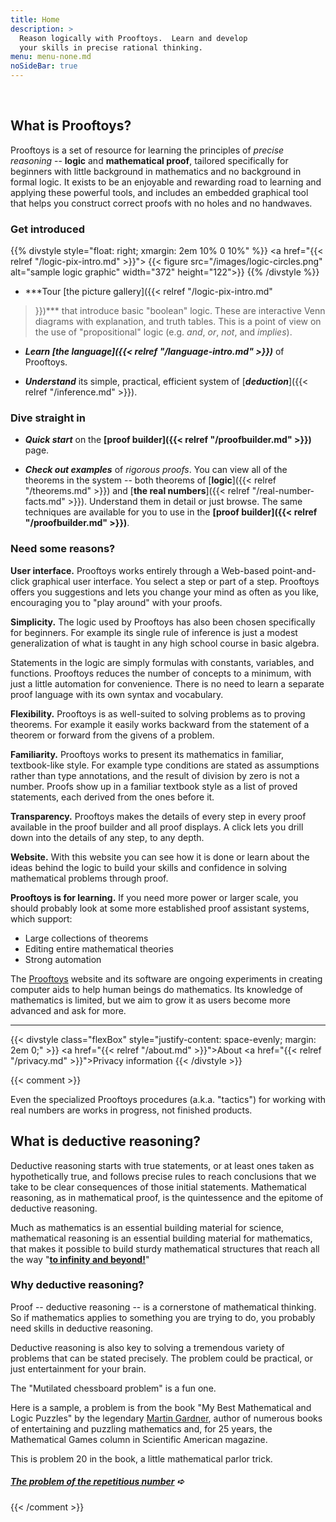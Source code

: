 ```yaml
---
title: Home
description: >
  Reason logically with Prooftoys.  Learn and develop
  your skills in precise rational thinking.
menu: menu-none.md
noSideBar: true
---
```


<style>
/* Use bigger text and extra whitespace on this page. */
.content p, .content ul {
  font-size: 1.15rem;
}
.content h3 {
  margin-top: 1em;
}
</style>

<br>

## **What is Prooftoys?**

Prooftoys is a set of resource for learning the principles of _precise
reasoning_ -- **logic** and **mathematical proof**, tailored
specifically for beginners with little background in mathematics and
no background in formal logic.  It exists to be an enjoyable and
rewarding road to learning and applying these powerful tools, and
includes an embedded graphical tool that helps you construct correct
proofs with no holes and no handwaves.

### **Get introduced**

{{% divstyle style="float: right; xmargin: 2em 10% 0 10%" %}}
<a href="{{< relref "/logic-pix-intro.md" >}}">
{{< figure src="/images/logic-circles.png" alt="sample logic graphic"
   width="372" height="122">}}
</a>
{{% /divstyle %}}

* ***Tour [the picture gallery]({{< relref "/logic-pix-intro.md"
>}})*** that introduce basic "boolean" logic.  These are interactive
Venn diagrams with explanation, and truth tables.  This is a point of
view on the use of "propositional" logic (e.g. *and*, *or*, *not*, and
*implies*).

* ***Learn [the language]({{< relref "/language-intro.md" >}})*** of
Prooftoys.

* ***Understand*** its simple, practical, efficient system of
[***deduction***]({{< relref "/inference.md" >}}).

### **Dive straight in**

* ***Quick start*** on the **[proof builder]({{< relref
"/proofbuilder.md" >}})** page.

* ***Check out examples*** of *rigorous proofs*.  You can view all
of the theorems in the system -- both theorems of [**logic**]({{<
relref "/theorems.md" >}}) and [**the real numbers**]({{< relref
"/real-number-facts.md" >}}).  Understand them in detail or just
browse.  The same techniques are available for you to use in the
**[proof builder]({{< relref "/proofbuilder.md" >}})**.

### **Need some reasons?**

**User interface.** Prooftoys works entirely through a Web-based
point-and-click graphical user interface.  You select a step or part
of a step.  Prooftoys offers you suggestions and lets you change your
mind as often as you like, encouraging you to "play around" with your
proofs.

**Simplicity.** The logic used by Prooftoys has also been chosen
specifically for beginners.  For example its single rule of inference
is just a modest generalization of what is taught in any high school
course in basic algebra.

Statements in the logic are simply formulas with constants, variables,
and functions.  Prooftoys reduces the number of concepts to a minimum,
with just a little automation for convenience.  There is no need to
learn a separate proof language with its own syntax and vocabulary.

**Flexibility.** Prooftoys is as well-suited to solving problems as to
proving theorems.  For example it easily works backward from the
statement of a theorem or forward from the givens of a problem.

**Familiarity.** Prooftoys works to present its mathematics in
familiar, textbook-like style.  For example type conditions are stated
as assumptions rather than type annotations, and the result of
division by zero is not a number.  Proofs show up in a familiar
textbook style as a list of proved statements, each derived from the
ones before it.

**Transparency.** Prooftoys makes the details of every step in every
proof available in the proof builder and all proof displays.  A click
lets you drill down into the details of any step, to any depth.

**Website.** With this website you can see how it is done or learn
about the ideas behind the logic to build your skills and confidence
in solving mathematical problems through proof.

**Prooftoys is for learning.** If you need more power or larger scale,
you should probably look at some more established proof assistant
systems, which support:

- Large collections of theorems
- Editing entire mathematical theories
- Strong automation

The [Prooftoys](http://prooftoys.org) website and its software are
ongoing experiments in creating computer aids to help human beings do
mathematics.  Its knowledge of mathematics is limited, but we aim to
grow it as users become more advanced and ask for more.

<hr>

{{< divstyle class="flexBox"
 style="justify-content: space-evenly; margin: 2em 0;" >}}
<a href="{{< relref "/about.md" >}}">About</a>
<a href="{{< relref "/privacy.md" >}}">Privacy information</a>
{{< /divstyle >}}

{{< comment >}}

Even the specialized Prooftoys procedures (a.k.a. "tactics") for
working with real numbers are works in progress, not finished
products.

## What is deductive reasoning?

Deductive reasoning starts with true statements, or at least ones
taken as hypothetically true, and follows precise rules to reach
conclusions that we take to be clear consequences of those initial
statements.  Mathematical reasoning, as in mathematical proof, is the
quintessence and the epitome of deductive reasoning.

Much as mathematics is an essential building material for science,
mathematical reasoning is an essential building material for
mathematics, that makes it possible to build sturdy mathematical
structures that reach all the way "**<a target=_blank
href="https://www.youtube.com/watch?v=2VSYmGSJtCA">to infinity and
beyond!</a>**"

### Why deductive reasoning?

Proof -- deductive reasoning -- is a cornerstone of mathematical
thinking.  So if mathematics applies to something you are trying
to do, you probably need skills in deductive reasoning.

Deductive reasoning is also key to solving a tremendous variety
of problems that can be stated precisely.  The problem could
be practical, or just entertainment for your brain.

The "Mutilated chessboard problem" is a fun one.

Here is a sample, a problem is from the book "My Best Mathematical and
Logic Puzzles" by the legendary <a target=_blank
href="https://en.wikipedia.org/wiki/Martin_Gardner">Martin
Gardner</a>, author of numerous books of entertaining and puzzling
mathematics and, for 25 years, the Mathematical Games column in
Scientific American magazine.

This is problem 20 in the book, a little mathematical parlor trick.

##### [The problem of the repetitious number](/rep-num/) &#x27aa;

{{< /comment >}}
